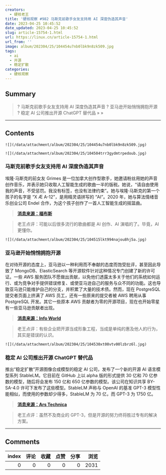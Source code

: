 ```yaml
---
creators:
  - 硬核老王
title: '硬核观察 #982 马斯克前歌手女友支持用 AI 深度伪造其声音'
date: 2023-04-25 10:45:52
date_updated: 2023-04-25 10:45:52
slug: article-15754-1.html
url: https://linux.cn/article-15754-1.html
url_from: ''
image: album/202304/25/104454u7nb0lbk9n8zk509.jpg
tags:
  - ai
  - 开源
  - 稳定扩散
categories:
  - 硬核观察
---
```


## Summary

> ? 马斯克前歌手女友支持用 AI 深度伪造其声音
> ? 亚马逊开始悄悄拥抱开源
> ? 稳定 AI 公司推出开源 ChatGPT 替代品
> » 
> »

***

<!-- more -->

## Contents

`![](/data/attachment/album/202304/25/104454u7nb0lbk9n8zk509.jpg)`

`![](/data/attachment/album/202304/25/104504trr3gydmtrpedoub.jpg)`

### 马斯克前歌手女友支持用 AI 深度伪造其声音

埃隆·马斯克的前女友 Grimes 是一位加拿大创作型歌手，她邀请粉丝用她的声音创作音乐，并表示她只收取人工智能生成的歌曲一半的版税。她说，“请自由使用我的声音，不受惩罚。我没有标签，也没有法律约束”。她与埃隆·马斯克的第一个孩子的名字是 “X Æ A-12”，是用精灵语拼写的 “AI”。2020 年，她与算法情绪音乐创业公司 Endel 合作，为这个孩子创作了一首人工智能生成的摇篮曲。

> 
> **[消息来源：福布斯](https://www.forbes.com/sites/martineparis/2023/04/24/grimes-tells-fans-to-deepfake-drake-her-welcomes-collaboration-with-ai/?sh=4bb550cb15c0)**
> 
> 
> 

> 
> 老王点评：可能以后很多流行的歌曲都是 AI 创作、AI 演唱的了。毕竟，AI 更懂你。
> 
> 
> 

`![](/data/attachment/album/202304/25/104515lkt994najou8hj5a.jpg)`

### 亚马逊开始悄悄拥抱开源

在对待开源的态度上，亚马逊以一种利用而不奉献的态度而饱受批评，甚至因此导致了 MongoDB、ElasticSearch 等开源软件针对这种情况专门创建了新的许可证。一些 AWS 服务团队不愿做出贡献，以免他们透露太多关于他们的系统如何运行、或为竞争对手提供错误修复、或使亚马逊自己的服务与众不同的功能。这也导致亚马逊只能维护自己的分支，并积累了大量的技术债。然而，现在 PostgreSQL 提交者页面上挤满了 AWS 员工，还有一些原来的提交者被 AWS 聘用从事 PostgreSQL 开发。其它一些原本 AWS 贡献者为零的开源项目，现在也开始零星有一些亚马逊贡献者出现。

> 
> **[消息来源：Info World](https://www.infoworld.com/article/3694090/amazon-s-quiet-open-source-revolution.html)**
> 
> 
> 

> 
> 老王点评：有些企业把开源当成形象工程，当成是单纯的惠及他人的行为，其实是错误的认识。
> 
> 
> 

`![](/data/attachment/album/202304/25/104530xt00vtv00lzbrz6l.jpg)`

### 稳定 AI 公司推出开源 ChatGPT 替代品

推出“稳定扩散”开源图像合成模型的稳定 AI 公司，发布了一个新的开源 AI 语言模型系列 StableLM。它目前在 GitHub 上以 alpha 版的形式提供 30 亿和 70 亿参数的模型，随后将会发布 150 亿和 650 亿参数的模型。该公司在知识共享 BY-SA-4.0 许可下发布了这些模型。StableLM 声称与 OpenAI 的基准 GPT-3 模型性能相似，而使用的参数却少得多，StableLM 为 70 亿，而 GPT-3 为 1750 亿。

> 
> **[消息来源：Ars Technica](https://arstechnica.com/information-technology/2023/04/stable-diffusion-for-language-stability-launches-open-source-ai-chatbot/)**
> 
> 
> 

> 
> 老王点评：虽然不及商业的 GPT-3，但是开源的努力终将胜过专有的解决方案。
> 
> 
>

***

## Comments


|   index |   评论 |   收藏 |   点赞 |   分享 |   浏览 |
|--------:|-------:|-------:|-------:|-------:|-------:|
|       0 |      0 |      0 |      0 |      0 |   2031 |
